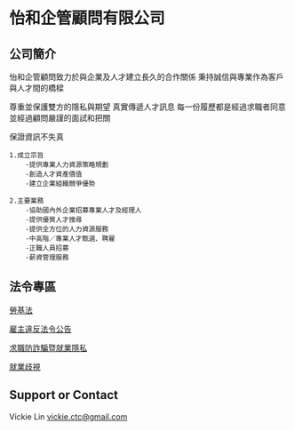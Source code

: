 # 怡和企管顧問有限公司
## 公司簡介
怡和企管顧問致力於與企業及人才建立長久的合作關係
            秉持誠信與專業作為客戶與人才間的橋樑

 尊重並保護雙方的隱私與期望 真實傳遞人才訊息
 每一份履歷都是經過求職者同意並經過顧問嚴謹的面試和把關

 保證資訊不失真

          
    1.成立宗旨
        -提供專業人力資源策略規劃
        -創造人才資產價值
        -建立企業組織競爭優勢

    2.主要業務         
        -協助國內外企業招募專業人才及經理人
        -提供優質人才搜尋
        -提供全方位的人力資源服務
        -中高階／專業人才甄選、聘雇
        -正職人員招募
        -薪資管理服務
                      
                



## 法令專區
 [勞基法](https://laws.mol.gov.tw/FLAW/FLAWDAT0201.aspx?lsid=FL014930)

 [雇主違反法令公告](https://bola.gov.taipei/News.aspx?n=7C26DE8810A680AC&sms=EBEC4546C77557A3)

 [求職防詐騙暨就業隱私](http://job7n3y.bola.taipei/)

 [就業歧視](https://bola.gov.taipei/News_Content.aspx?n=FDEDF5DCB0A26A46&sms=87415A8B9CE81B16&s=F13C955487A5AEBA)




## Support or Contact
Vickie Lin
vickie.ctc@gmail.com
